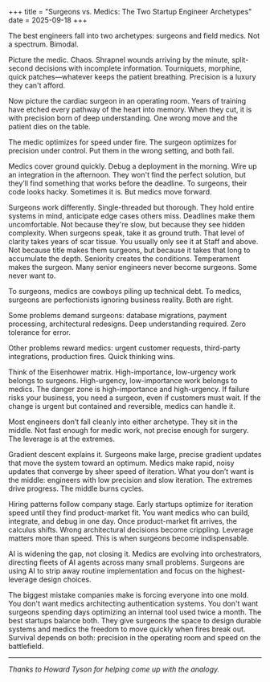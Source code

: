 +++
title = "Surgeons vs. Medics: The Two Startup Engineer Archetypes"
date = 2025-09-18
+++

The best engineers fall into two archetypes: surgeons and field medics. Not a spectrum. Bimodal.

Picture the medic. Chaos. Shrapnel wounds arriving by the minute, split-second decisions with incomplete information. Tourniquets, morphine, quick patches—whatever keeps the patient breathing. Precision is a luxury they can't afford.

Now picture the cardiac surgeon in an operating room. Years of training have etched every pathway of the heart into memory. When they cut, it is with precision born of deep understanding. One wrong move and the patient dies on the table.

The medic optimizes for speed under fire. The surgeon optimizes for precision under control. Put them in the wrong setting, and both fail.

Medics cover ground quickly. Debug a deployment in the morning. Wire up an integration in the afternoon. They won't find the perfect solution, but they’ll find something that works before the deadline. To surgeons, their code looks hacky. Sometimes it is. But medics move forward.

Surgeons work differently. Single-threaded but thorough. They hold entire systems in mind, anticipate edge cases others miss. Deadlines make them uncomfortable. Not because they're slow, but because they see hidden complexity. When surgeons speak, take it as ground truth. That level of clarity takes years of scar tissue. You usually only see it at Staff and above. Not because title makes them surgeons, but because it takes that long to accumulate the depth. Seniority creates the conditions. Temperament makes the surgeon. Many senior engineers never become surgeons. Some never want to.

To surgeons, medics are cowboys piling up technical debt. To medics, surgeons are perfectionists ignoring business reality. Both are right.

Some problems demand surgeons: database migrations, payment processing, architectural redesigns. Deep understanding required. Zero tolerance for error.

Other problems reward medics: urgent customer requests, third-party integrations, production fires. Quick thinking wins.

Think of the Eisenhower matrix. High-importance, low-urgency work belongs to surgeons. High-urgency, low-importance work belongs to medics. The danger zone is high-importance and high-urgency. If failure risks your business, you need a surgeon, even if customers must wait. If the change is urgent but contained and reversible, medics can handle it.

Most engineers don’t fall cleanly into either archetype. They sit in the middle. Not fast enough for medic work, not precise enough for surgery. The leverage is at the extremes.

Gradient descent explains it. Surgeons make large, precise gradient updates that move the system toward an optimum. Medics make rapid, noisy updates that converge by sheer speed of iteration. What you don’t want is the middle: engineers with low precision and slow iteration. The extremes drive progress. The middle burns cycles.

Hiring patterns follow company stage. Early startups optimize for iteration speed until they find product-market fit. You want medics who can build, integrate, and debug in one day. Once product-market fit arrives, the calculus shifts. Wrong architectural decisions become crippling. Leverage matters more than speed. This is when surgeons become indispensable.

AI is widening the gap, not closing it. Medics are evolving into orchestrators, directing fleets of AI agents across many small problems. Surgeons are using AI to strip away routine implementation and focus on the highest-leverage design choices.

The biggest mistake companies make is forcing everyone into one mold. You don't want medics architecting authentication systems. You don't want surgeons spending days optimizing an internal tool used twice a month. The best startups balance both. They give surgeons the space to design durable systems and medics the freedom to move quickly when fires break out. Survival depends on both: precision in the operating room and speed on the battlefield.

---

*Thanks to Howard Tyson for helping come up with the analogy.*

